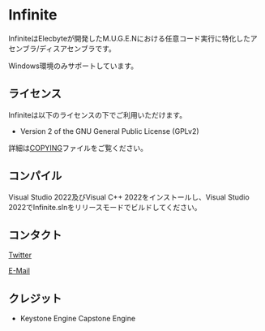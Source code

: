 Infinite
==============

InfiniteはElecbyteが開発したM.U.G.E.Nにおける任意コード実行に特化したアセンブラ/ディスアセンブラです。

Windows環境のみサポートしています。

ライセンス
-------

Infiniteは以下のライセンスの下でご利用いただけます。

- Version 2 of the GNU General Public License (GPLv2)

詳細は[COPYING](COPYING)ファイルをご覧ください。

コンパイル
------------------

Visual Studio 2022及びVisual C++ 2022をインストールし、Visual Studio 2022でInfinite.slnをリリースモードでビルドしてください。


コンタクト
-------

[Twitter](https://twitter.com/i/user/970220760340942848)

[E-Mail](mailto:takexaz@gmail.com)


クレジット
----------
- Keystone Engine
Capstone Engine
